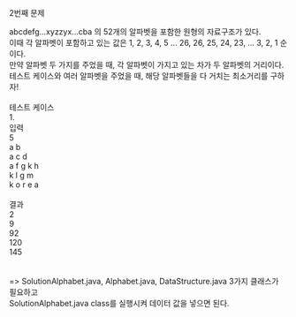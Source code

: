2번째 문제
<br>

abcdefg...xyzzyx...cba 의 52개의 알파벳을 포함한 원형의 자료구조가 있다. <br>
이때 각 알파벳이 포함하고 있는 값은 1, 2, 3, 4, 5 ... 26, 26, 25, 24, 23, ... 3, 2, 1 순이다. <br>
만약 알파벳 두 가지를 주었을 때, 각 알파벳이 가지고 있는 차가 두 알파벳의 거리이다. <br>
테스트 케이스와 여러 알파벳을 주었을 때, 해당 알파벳들을 다 거치는 최소거리를 구하자!<br>
<br>
테스트 케이스<br>
1.<br>
입력<br>
5<br>
a b<br>
a c d<br>
a f g k h<br>
k l g m<br>
k o r e a<br>
<br>
결과<br>
2<br>
9<br>
92<br>
120<br>
145<br>
<br><br>
=> SolutionAlphabet.java, Alphabet.java, DataStructure.java 3가지 클래스가 필요하고 <br>
SolutionAlphabet.java class를 실행시켜 데이터 값을 넣으면 된다.<br>
